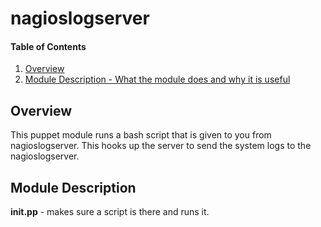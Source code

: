 # nagioslogserver

#### Table of Contents

1. [Overview](#overview)
2. [Module Description - What the module does and why it is useful](#module-description)

## Overview

This puppet module runs a bash script that is given to you from nagioslogserver. This hooks up the server to send the system logs to the nagioslogserver.

## Module Description

**init.pp** - makes sure a script is there and runs it.
